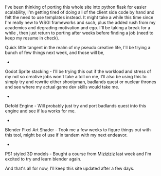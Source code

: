 
 I've been thinking of porting this whole site into python flask for easier scalability, I'm getting tired of doing all of the client side code by hand and felt the need to use templates instead. It might take a while this time since I'm really new to WSGI frameworks and such, plus the added rush from my academics and degrading motivation and ego. I'll be taking a break for a while , then just return to porting after weeks before finding a job (need to keep my resume in check).




 Quick little tangent in the realm of my pseudo creative life, I'll be trying a bunch of few things next week, and those will be,






* 
 Godot Sprite stacking - I'll be trying this out if the workload and stress of my not so creative jobs won't take a toll on me, I'll also be using this to simply try and rewrite either shootyman, badlands quest or nuclear thrones and see where my actual game dev skills would take me.
 

* 
 Defold Engine - Will probably just try and port badlands quest into this engine and see if lua works for me.
 

* 
 Blender Pixel Art Shader - Took me a few weeks to figure things out with this tool, might be of use if in tandem with my next endeavor.
 

* 
 PS1 styled 3D models - Bought a course from Miziziziz last week and I'm excited to try and learn blender again.
 



 And that's all for now, I'll keep this site updated after a few days.


